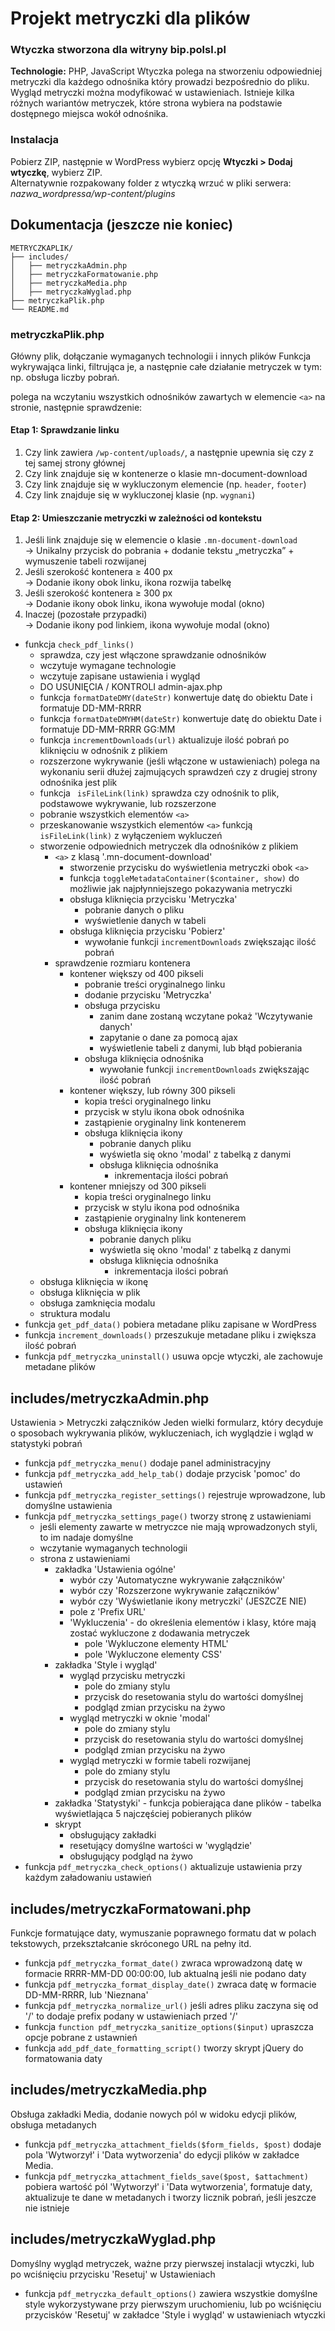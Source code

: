 # Projekt metryczki dla plików

### Wtyczka stworzona dla witryny bip.polsl.pl

**Technologie:** PHP, JavaScript
Wtyczka polega na stworzeniu odpowiedniej metryczki dla każdego odnośnika który prowadzi bezpośrednio do pliku.
Wygląd metryczki można modyfikować w ustawieniach.
Istnieje kilka różnych wariantów metryczek, które strona wybiera na podstawie dostępnego miejsca wokół odnośnika.

### Instalacja

Pobierz ZIP, następnie w WordPress wybierz opcję **Wtyczki > Dodaj wtyczkę**, wybierz ZIP.  
Alternatywnie rozpakowany folder z wtyczką wrzuć w pliki serwera:  
*nazwa_wordpressa/wp-content/plugins*

## Dokumentacja (jeszcze nie koniec)

```
METRYCZKAPLIK/
├── includes/
│   ├── metryczkaAdmin.php
│   ├── metryczkaFormatowanie.php
│   ├── metryczkaMedia.php
│   ├── metryczkaWyglad.php
├── metryczkaPlik.php
└── README.md
```
### metryczkaPlik.php
Główny plik, dołączanie wymaganych technologii i innych plików
Funkcja wykrywająca linki, filtrująca je, a następnie całe działanie metryczek w tym: np. obsługa liczby pobrań.

polega na wczytaniu wszystkich odnośników zawartych w elemencie `<a>` na stronie, następnie sprawdzenie:

#### Etap 1: Sprawdzanie linku

1. Czy link zawiera `/wp-content/uploads/`, a następnie upewnia się czy z tej samej strony głównej
2. Czy link znajduje się w kontenerze o klasie mn-document-download
3. Czy link znajduje się w wykluczonym elemencie (np. `header`, `footer`)
4. Czy link znajduje się w wykluczonej klasie (np. `wygnani`)

#### Etap 2: Umieszczanie metryczki w zależności od kontekstu

1. Jeśli link znajduje się w elemencie o klasie `.mn-document-download`  
   → Unikalny przycisk do pobrania + dodanie tekstu „metryczka” + wymuszenie tabeli rozwijanej  
2. Jeśli szerokość kontenera ≥ 400 px  
   → Dodanie ikony obok linku, ikona rozwija tabelkę  
3. Jeśli szerokość kontenera ≥ 300 px  
   → Dodanie ikony obok linku, ikona wywołuje modal (okno)
4. Inaczej (pozostałe przypadki)  
   → Dodanie ikony pod linkiem, ikona wywołuje modal (okno)

- funkcja `check_pdf_links()`
   - sprawdza, czy jest włączone sprawdzanie odnośników
   - wczytuje wymagane technologie
   - wczytuje zapisane ustawienia i wygląd
   - DO USUNIĘCIA / KONTROLI admin-ajax.php
   - funkcja `formatDateDMY(dateStr)` konwertuje datę do obiektu Date i formatuje DD-MM-RRRR
   - funkcja `formatDateDMYHM(dateStr)` konwertuje datę do obiektu Date i formatuje DD-MM-RRRR GG:MM
   - funkcja `incrementDownloads(url)` aktualizuje ilość pobrań po kliknięciu w odnośnik z plikiem
   - rozszerzone wykrywanie (jeśli włączone w ustawieniach) polega na wykonaniu serii dłużej zajmujących sprawdzeń czy z drugiej strony odnośnika jest plik
   - funkcja ` isFileLink(link)` sprawdza czy odnośnik to plik, podstawowe wykrywanie, lub rozszerzone
   - pobranie wszystkich elementów `<a>`
   - przeskanowanie wszystkich elementów `<a>` funkcją ` isFileLink(link)` z wyłączeniem wykluczeń
   - stworzenie odpowiednich metryczek dla odnośników z plikiem
      - `<a>` z klasą '.mn-document-download'
         - stworzenie przycisku do wyświetlenia metryczki obok `<a>`
         - funkcja `toggleMetadataContainer($container, show)` do możliwie jak najpłynniejszego pokazywania metryczki
         - obsługa kliknięcia przycisku 'Metryczka'
            - pobranie danych o pliku
            - wyświetlenie danych w tabeli
         - obsługa kliknięcia przycisku 'Pobierz'
            - wywołanie funkcji `incrementDownloads` zwiększając ilość pobrań
      - sprawdzenie rozmiaru kontenera
         - kontener większy od 400 pikseli
            - pobranie treści oryginalnego linku
            - dodanie przycisku 'Metryczka'
            - obsługa przycisku
               - zanim dane zostaną wczytane pokaż 'Wczytywanie danych'
               - zapytanie o dane za pomocą ajax
               - wyświetlenie tabeli z danymi, lub błąd pobierania
            - obsługa kliknięcia odnośnika
               - wywołanie funkcji `incrementDownloads` zwiększając ilość pobrań
         - kontener większy, lub równy 300 pikseli
            - kopia treści oryginalnego linku
            - przycisk w stylu ikona obok odnośnika
            - zastąpienie oryginalny link kontenerem
            - obsługa kliknięcia ikony
               - pobranie danych pliku
               - wyświetla się okno 'modal' z tabelką z danymi
               - obsługa kliknięcia odnośnika
                  - inkrementacja ilości pobrań
         - kontener mniejszy od 300 pikseli
            - kopia treści oryginalnego linku
            - przycisk w stylu ikona pod odnośnika
            - zastąpienie oryginalny link kontenerem
            - obsługa kliknięcia ikony
               - pobranie danych pliku
               - wyświetla się okno 'modal' z tabelką z danymi
               - obsługa kliknięcia odnośnika
                  - inkrementacja ilości pobrań
   - obsługa kliknięcia w ikonę
   - obsługa kliknięcia w plik
   - obsługa zamknięcia modalu
   - struktura modalu
- funkcja `get_pdf_data()` pobiera metadane pliku zapisane w WordPress
- funkcja `increment_downloads()` przeszukuje metadane pliku i zwiększa ilość pobrań
- funkcja `pdf_metryczka_uninstall()` usuwa opcje wtyczki, ale zachowuje metadane plików

## includes/metryczkaAdmin.php
Ustawienia > Metryczki załączników
Jeden wielki formularz, który decyduje o sposobach wykrywania plików, wykluczeniach, ich wyglądzie i wgląd w statystyki pobrań

- funkcja `pdf_metryczka_menu()` dodaje panel administracyjny
- funkcja `pdf_metryczka_add_help_tab()` dodaje przycisk 'pomoc' do ustawień
- funkcja `pdf_metryczka_register_settings()` rejestruje wprowadzone, lub domyślne ustawienia
- funkcja `pdf_metryczka_settings_page()` tworzy stronę z ustawieniami
   - jeśli elementy zawarte w metryczce nie mają wprowadzonych styli, to im nadaje domyślne
   - wczytanie wymaganych technologii
   - strona z ustawieniami
      - zakładka 'Ustawienia ogólne'
         - wybór czy 'Automatyczne wykrywanie załączników'
         - wybór czy 'Rozszerzone wykrywanie załączników'
         - wybór czy 'Wyświetlanie ikony metryczki' (JESZCZE NIE)
         - pole z 'Prefix URL'
         - 'Wykluczenia' - do określenia elementów i klasy, które mają zostać wykluczone z dodawania metryczek
            - pole 'Wykluczone elementy HTML'
            - pole 'Wykluczone elementy CSS'
      - zakładka 'Style i wygląd'
         - wygląd przycisku metryczki
            - pole do zmiany stylu
            - przycisk do resetowania stylu do wartości domyślnej
            - podgląd zmian przycisku na żywo
         - wygląd metryczki w oknie 'modal'
            - pole do zmiany stylu
            - przycisk do resetowania stylu do wartości domyślnej
            - podgląd zmian przycisku na żywo
         - wygląd metryczki w formie tabeli rozwijanej
            - pole do zmiany stylu
            - przycisk do resetowania stylu do wartości domyślnej
            - podgląd zmian przycisku na żywo
      - zakładka 'Statystyki'
            - funkcja pobierająca dane plików
            - tabelka wyświetlająca 5 najczęściej pobieranych plików
      - skrypt
         - obsługujący zakładki
         - resetujący domyślne wartości w 'wyglądzie'
         - obsługujący podgląd na żywo
- funkcja `pdf_metryczka_check_options()` aktualizuje ustawienia przy każdym załadowaniu ustawień

## includes/metryczkaFormatowani.php
Funkcje formatujące daty, wymuszanie poprawnego formatu dat w polach tekstowych, przekształcanie skróconego URL na pełny itd.

- funkcja `pdf_metryczka_format_date()` zwraca wprowadzoną datę w formacie RRRR-MM-DD 00:00:00, lub aktualną jeśli nie podano daty
- funkcja `pdf_metryczka_format_display_date()` zwraca datę w formacie DD-MM-RRRR, lub 'Nieznana'
- funkcja `pdf_metryczka_normalize_url()` jeśli adres pliku zaczyna się od '/' to dodaje prefix podany w ustawieniach przed '/'
- funkcja `function pdf_metryczka_sanitize_options($input)` upraszcza opcje pobrane z ustawnień
- funkcja `add_pdf_date_formatting_script()` tworzy skrypt jQuery do formatowania daty

## includes/metryczkaMedia.php
Obsługa zakładki Media, dodanie nowych pól w widoku edycji plików, obsługa metadanych

- funkcja `pdf_metryczka_attachment_fields($form_fields, $post)` dodaje pola 'Wytworzył' i 'Data wytworzenia' do edycji plików w zakładce Media.
- funkcja `pdf_metryczka_attachment_fields_save($post, $attachment)` pobiera wartość pól 'Wytworzył' i 'Data wytworzenia', formatuje daty, aktualizuje te dane w metadanych i tworzy licznik pobrań, jeśli jeszcze nie istnieje

## includes/metryczkaWyglad.php
Domyślny wygląd metryczek, ważne przy pierwszej instalacji wtyczki, lub po wciśnięciu przycisku 'Resetuj' w Ustawieniach

- funkcja `pdf_metryczka_default_options()` zawiera wszystkie domyślne style wykorzystywane przy pierwszym uruchomieniu, lub po wciśnięciu przycisków 'Resetuj' w zakładce 'Style i wygląd' w ustawieniach wtyczki
